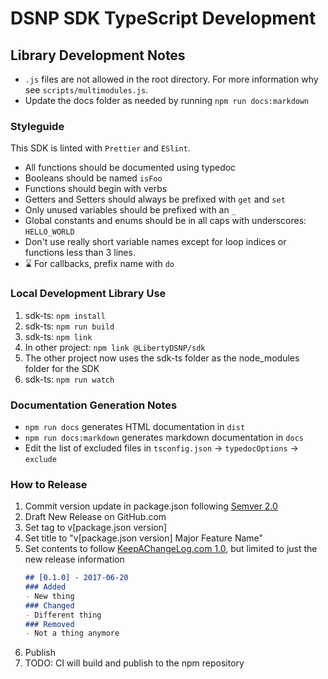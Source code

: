 # DSNP SDK TypeScript Development

## Library Development Notes
- `.js` files are not allowed in the root directory. For more information why see `scripts/multimodules.js`.
- Update the docs folder as needed by running `npm run docs:markdown`

### Styleguide

This SDK is linted with `Prettier` and `ESlint`.

- All functions should be documented using typedoc
- Booleans should be named `isFoo`
- Functions should begin with verbs
- Getters and Setters should always be prefixed with `get` and `set`
- Only unused variables should be prefixed with an `_`
- Global constants and enums should be in all caps with underscores: `HELLO_WORLD`
- Don't use really short variable names except for loop indices or functions less than 3 lines.
- :hourglass: For callbacks, prefix name with `do`


### Local Development Library Use

1. sdk-ts: `npm install`
2. sdk-ts: `npm run build`
3. sdk-ts: `npm link`
4. In other project: `npm link @LibertyDSNP/sdk`
5. The other project now uses the sdk-ts folder as the node_modules folder for the SDK
6. sdk-ts: `npm run watch`

### Documentation Generation Notes

- `npm run docs` generates HTML documentation in `dist`
- `npm run docs:markdown` generates markdown documentation in `docs`
- Edit the list of excluded files in `tsconfig.json` -> `typedocOptions` -> `exclude`

### How to Release

1. Commit version update in package.json following [Semver 2.0](https://semver.org/)
2. Draft New Release on GitHub.com
3. Set tag to v[package.json version]
4. Set title to "v[package.json version] Major Feature Name"
5. Set contents to follow [KeepAChangeLog.com 1.0](https://keepachangelog.com/en/1.0.0/), but limited to just the new release information
    ```markdown
    ## [0.1.0] - 2017-06-20
    ### Added
    - New thing
    ### Changed
    - Different thing
    ### Removed
    - Not a thing anymore
    ```
6. Publish
7. TODO: CI will build and publish to the npm repository
